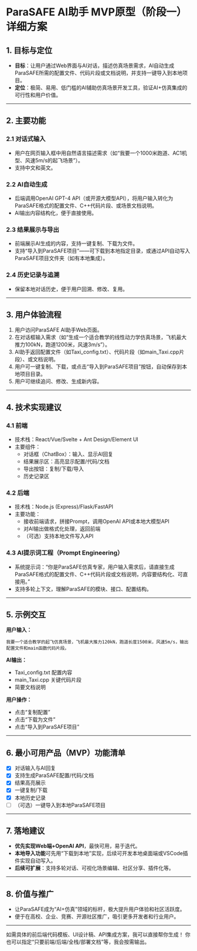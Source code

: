 # ParaSAFE AI助手 MVP原型（阶段一）详细方案

## 1. 目标与定位

- **目标**：让用户通过Web界面与AI对话，描述仿真场景需求，AI自动生成ParaSAFE所需的配置文件、代码片段或文档说明，并支持一键导入到本地项目。
- **定位**：极简、易用、低门槛的AI辅助仿真场景开发工具，验证AI+仿真集成的可行性和用户价值。

---

## 2. 主要功能

### 2.1 对话式输入
- 用户在网页输入框中用自然语言描述需求（如“我要一个1000米跑道、AC1机型、风速5m/s的起飞场景”）。
- 支持中文和英文。

### 2.2 AI自动生成
- 后端调用OpenAI GPT-4 API（或开源大模型API），将用户输入转化为ParaSAFE格式的配置文件、C++代码片段、或场景文档说明。
- AI输出内容结构化，便于直接使用。

### 2.3 结果展示与导出
- 前端展示AI生成的内容，支持一键复制、下载为文件。
- 支持“导入到ParaSAFE项目”——可下载到本地指定目录，或通过API自动写入ParaSAFE项目文件夹（如有本地集成）。

### 2.4 历史记录与追溯
- 保留本地对话历史，便于用户回溯、修改、复用。

---

## 3. 用户体验流程

1. 用户访问ParaSAFE AI助手Web页面。
2. 在对话框输入需求（如“生成一个适合教学的线性动力学仿真场景，飞机最大推力100kN，跑道1200米，风速3m/s”）。
3. AI助手返回配置文件（如Taxi_config.txt）、代码片段（如main_Taxi.cpp片段）、或文档说明。
4. 用户可一键复制、下载，或点击“导入到ParaSAFE项目”按钮，自动保存到本地项目目录。
5. 用户可继续追问、修改、生成新内容。

---

## 4. 技术实现建议

### 4.1 前端
- 技术栈：React/Vue/Svelte + Ant Design/Element UI
- 主要组件：
  - 对话框（ChatBox）：输入、显示AI回复
  - 结果展示区：高亮显示配置/代码/文档
  - 导出按钮：复制/下载/导入
  - 历史记录区

### 4.2 后端
- 技术栈：Node.js (Express)/Flask/FastAPI
- 主要功能：
  - 接收前端请求，拼接Prompt，调用OpenAI API或本地大模型API
  - 对AI输出做格式化处理，返回前端
  - （可选）支持本地文件写入API

### 4.3 AI提示词工程（Prompt Engineering）
- 系统提示词：“你是ParaSAFE仿真专家，用户输入需求后，请直接生成ParaSAFE格式的配置文件、C++代码片段或文档说明，内容要结构化、可直接用。”
- 支持多轮上下文，理解ParaSAFE的模块、接口、配置结构。

---

## 5. 示例交互

**用户输入：**
```
我要一个适合教学的起飞仿真场景，飞机最大推力120kN，跑道长度1500米，风速5m/s，输出配置文件和main函数代码片段。
```

**AI输出：**
- Taxi_config.txt 配置内容
- main_Taxi.cpp 关键代码片段
- 简要文档说明

**用户操作：**
- 点击“复制配置”
- 点击“下载为文件”
- 点击“导入到ParaSAFE项目”

---

## 6. 最小可用产品（MVP）功能清单

- [x] 对话输入与AI回复
- [x] 支持生成ParaSAFE配置/代码/文档
- [x] 结果高亮展示
- [x] 一键复制/下载
- [x] 本地历史记录
- [ ] （可选）一键导入到本地ParaSAFE项目

---

## 7. 落地建议

- **优先实现Web端+OpenAI API**，最快可用，易于迭代。
- **本地导入功能**可先用“下载到本地”实现，后续可开发本地桌面端或VSCode插件实现自动写入。
- **后续可扩展**：支持多轮对话、可视化场景编辑、社区分享、插件化等。

---

## 8. 价值与推广

- 让ParaSAFE成为“AI+仿真”领域的标杆，极大提升用户体验和社区活跃度。
- 便于在高校、企业、竞赛、开源社区推广，吸引更多开发者和行业用户。

---

如需具体的前后端代码模板、UI设计稿、API集成方案，我可以直接帮你生成！
你也可以指定“只要前端/后端/全栈/部署文档”等，我会按需输出。 
